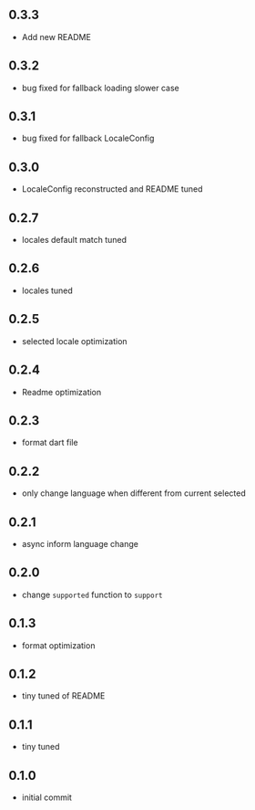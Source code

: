 ## 0.3.3
- Add new README

## 0.3.2
- bug fixed for fallback loading slower case

## 0.3.1
- bug fixed for fallback LocaleConfig

## 0.3.0
- LocaleConfig reconstructed and README tuned

## 0.2.7
- locales default match tuned

## 0.2.6
- locales tuned

## 0.2.5
- selected locale optimization

## 0.2.4
- Readme optimization

## 0.2.3
- format dart file

## 0.2.2
- only change language when different from current selected

## 0.2.1
- async inform language change

## 0.2.0
- change `supported` function to `support` 

## 0.1.3
- format optimization 

## 0.1.2
- tiny tuned of README

## 0.1.1
- tiny tuned

## 0.1.0
- initial commit 
